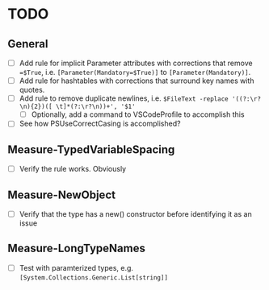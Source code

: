 # TODO

## General
- [ ] Add rule for implicit Parameter attributes with corrections that remove `=$True`, i.e. `[Parameter(Mandatory=$True)]` to `[Parameter(Mandatory)]`.
- [ ] Add rule for hashtables with corrections that surround key names with quotes.
- [ ] Add rule to remove duplicate newlines, i.e. `$FileText -replace '((?:\r?\n){2})([ \t]*(?:\r?\n))+', '$1'`
  - [ ] Optionally, add a command to VSCodeProfile to accomplish this
- [ ] See how PSUseCorrectCasing is accomplished?

## Measure-TypedVariableSpacing
- [ ] Verify the rule works. Obviously

## Measure-NewObject
- [ ] Verify that the type has a new() constructor before identifying it as an issue

## Measure-LongTypeNames
- [ ] Test with paramterized types, e.g. `[System.Collections.Generic.List[string]]`

